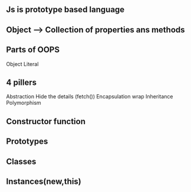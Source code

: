 ## Js is prototype based language

## Object --> Collection of properties ans methods

## Parts of OOPS
   Object Literal

## 4 pillers
   Abstraction        Hide the details (fetch())
   Encapsulation      wrap
   Inheritance
   Polymorphism       


## Constructor function
## Prototypes
## Classes
## Instances(new,this) 